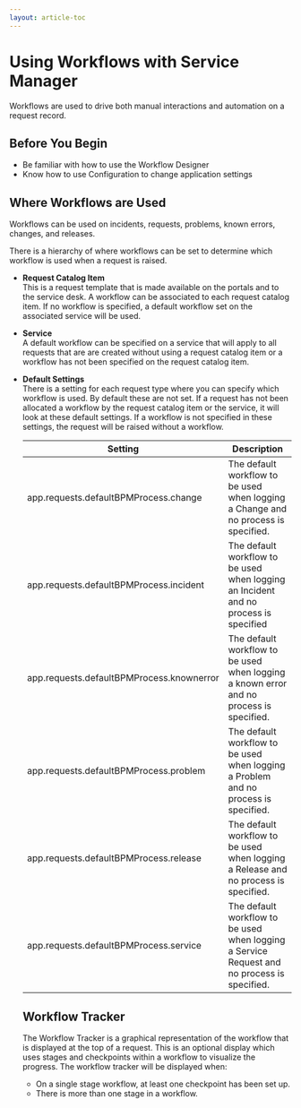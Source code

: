 ```yaml
---
layout: article-toc
---
```

# Using Workflows with Service Manager
Workflows are used to drive both manual interactions and automation on a request record.  

## Before You Begin
* Be familiar with how to use the Workflow Designer
* Know how to use Configuration to change application settings

## Where Workflows are Used
Workflows can be used on incidents, requests, problems, known errors, changes, and releases. 

There is a hierarchy of where workflows can be set to determine which workflow is used when a request is raised.

* **Request Catalog Item**<br>This is a request template that is made available on the portals and to the service desk.  A workflow can be associated to each request catalog item.  If no workflow is specified, a default workflow set on the associated service will be used.
* **Service**<br>A default workflow can be specified on a service that will apply to all requests that are are created without using a request catalog item or a workflow has not been specified on the request catalog item.
* **Default Settings**<br>There is a setting for each request type where you can specify which workflow is used. By default these are not set. If a request has not been allocated a workflow by the request catalog item or the service, it will look at these default settings.  If a workflow is not specified in these settings, the request will be raised without a workflow.

    |Setting|Description|
    |-|-|   
    |app.requests.defaultBPMProcess.change|The default workflow to be used when logging a Change and no process is specified.|
    |app.requests.defaultBPMProcess.incident|The default workflow to be used when logging an Incident and no process is specified|
    |app.requests.defaultBPMProcess.knownerror|The default workflow to be used when logging a known error and no process is specified.|
    |app.requests.defaultBPMProcess.problem|The default workflow to be used when logging a Problem and no process is specified.|
    |app.requests.defaultBPMProcess.release|The default workflow to be used when logging a Release and no process is specified.|
    |app.requests.defaultBPMProcess.service|The default workflow to be used when logging a Service Request and no process is specified.|

    ## Workflow Tracker
    The Workflow Tracker is a graphical representation of the workflow that is displayed at the top of a request. This is an optional display which uses stages and checkpoints within a workflow to visualize the progress. The workflow tracker will be displayed when:
    * On a single stage workflow, at least one checkpoint has been set up.
    * There is more than one stage in a workflow.
